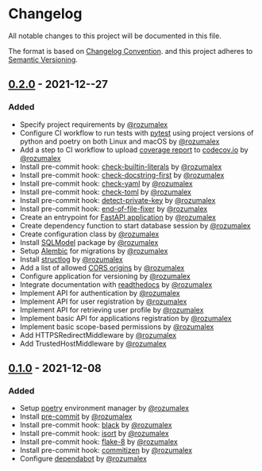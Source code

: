 # Changelog

All notable changes to this project will be documented in this file.

The format is based on [Changelog Convention](https://keepachangelog.com/en/1.0.0/).
and this project adheres to [Semantic Versioning](https://semver.org/spec/v2.0.0.html).

## [0.2.0](https://github.com/julleks/aviauth-api/compare/0.1.0...0.2.0) - 2021-12--27

### Added 

* Specify project requirements by [@rozumalex](https://github.com/rozumalex)
* Configure CI workflow to run tests with [pytest](https://docs.pytest.org/en/6.2.x/) using project versions
  of python and poetry on both Linux and macOS by [@rozumalex](https://github.com/rozumalex)
* Add a step to CI workflow to upload [coverage report](https://pytest-cov.readthedocs.io/en/latest/) to [codecov.io](https://app.codecov.io/) by [@rozumalex](https://github.com/rozumalex)
* Install pre-commit hook: [check-builtin-literals](https://github.com/pre-commit/pre-commit-hooks#check-builtin-literals) by [@rozumalex](https://github.com/rozumalex)
* Install pre-commit hook: [check-docstring-first](https://github.com/pre-commit/pre-commit-hooks#check-docstring-first) by [@rozumalex](https://github.com/rozumalex)
* Install pre-commit hook: [check-yaml](https://github.com/pre-commit/pre-commit-hooks#check-yaml) by [@rozumalex](https://github.com/rozumalex)
* Install pre-commit hook: [check-toml](https://github.com/pre-commit/pre-commit-hooks#check-toml) by [@rozumalex](https://github.com/rozumalex)
* Install pre-commit hook: [detect-private-key](https://github.com/pre-commit/pre-commit-hooks#detect-private-key) by [@rozumalex](https://github.com/rozumalex)
* Install pre-commit hook: [end-of-file-fixer](https://github.com/pre-commit/pre-commit-hooks#end-of-file-fixer) by [@rozumalex](https://github.com/rozumalex)
* Create an entrypoint for [FastAPI application](https://fastapi.tiangolo.com) by [@rozumalex](https://github.com/rozumalex)
* Create dependency function to start database session by [@rozumalex](https://github.com/rozumalex)
* Create configuration class by [@rozumalex](https://github.com/rozumalex)
* Install [SQLModel](https://sqlmodel.tiangolo.com/features/) package by [@rozumalex](https://github.com/rozumalex)
* Setup [Alembic](https://alembic.sqlalchemy.org/en/latest/) for migrations by [@rozumalex](https://github.com/rozumalex)
* Install [structlog](https://www.structlog.org/en/stable/) by [@rozumalex](https://github.com/rozumalex)
* Add a list of allowed [CORS origins](https://fastapi.tiangolo.com/tutorial/cors/) by [@rozumalex](https://github.com/rozumalex)
* Configure application for versioning by [@rozumalex](https://github.com/rozumalex)
* Integrate documentation with [readthedocs](https://docs.readthedocs.io/en/stable/tutorial/) by [@rozumalex](https://github.com/rozumalex)
* Implement API for authentication by [@rozumalex](https://github.com/rozumalex)
* Implement API for user registration by [@rozumalex](https://github.com/rozumalex)
* Implement API for retrieving user profile by [@rozumalex](https://github.com/rozumalex)
* Implement basic API for applications registration by [@rozumalex](https://github.com/rozumalex)
* Implement basic scope-based permissions by [@rozumalex](https://github.com/rozumalex)
* Add HTTPSRedirectMiddleware by [@rozumalex](https://github.com/rozumalex)
* Add TrustedHostMiddleware by [@rozumalex](https://github.com/rozumalex)

## [0.1.0](https://github.com/julleks/aviauth-api/commits/0.1.0) - 2021-12-08

### Added

* Setup [poetry](https://python-poetry.org) environment manager by [@rozumalex](https://github.com/rozumalex)
* Install [pre-commit](https://pre-commit.com) by [@rozumalex](https://github.com/rozumalex)
* Install pre-commit hook: [black](https://github.com/psf/black) by [@rozumalex](https://github.com/rozumalex)
* Install pre-commit hook: [isort](https://github.com/timothycrosley/isort) by [@rozumalex](https://github.com/rozumalex)
* Install pre-commit hook: [flake-8](https://flake8.pycqa.org/en/latest/) by [@rozumalex](https://github.com/rozumalex)
* Install pre-commit hook: [commitizen](https://commitizen-tools.github.io/commitizen/) by [@rozumalex](https://github.com/rozumalex)
* Configure [dependabot](https://help.github.com/github/administering-a-repository/configuration-options-for-dependency-updates) by [@rozumalex](https://github.com/rozumalex)
